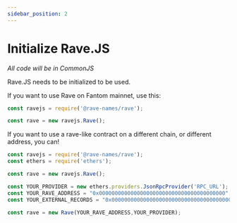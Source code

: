 ```yaml
---
sidebar_position: 2
---
```


# Initialize Rave.JS
*All code will be in CommonJS*

Rave.JS needs to be initialized to be used.

If you want to use Rave on Fantom mainnet, use this:

```js
const ravejs = require('@rave-names/rave');

const rave = new ravejs.Rave();
```

If you want to use a rave-like contract on a different chain, or different address, you can!

```js
const ravejs = require('@rave-names/rave');
const ethers = require('ethers');

const rave = new ravejs.Rave();

const YOUR_PROVIDER = new ethers.providers.JsonRpcProvider('RPC_URL'); // JSON-RPC provider
const YOUR_RAVE_ADDRESS = "0x0000000000000000000000000000000000000000"; // Rave Names contract address
const YOUR_EXTERNAL_RECORDS = "0x0000000000000000000000000000000000000001"; // ExternalRegistryV2 address

const rave = new Rave(YOUR_RAVE_ADDRESS,YOUR_PROVIDER);
```